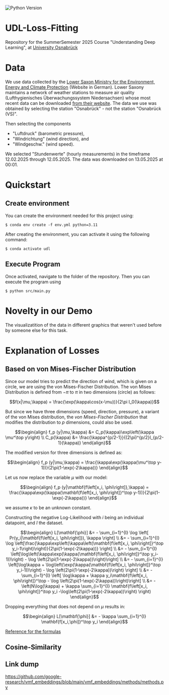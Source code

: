 ![Python Version](https://img.shields.io/badge/python-3.8--3.11-blue.svg)

# UDL-Loss-Fitting
Repository for the SummerSemester 2025 Course "Understanding Deep Learning", at [University Osnabrück](https://www.uni-osnabrueck.de/)

# Data

We use data collected by the [Lower Saxon Ministry for the Environment, Energy and Climate Protection](https://www.umwelt.niedersachsen.de/startseite/) (Website in German). Lower Saxony maintains a network of weather stations to measure air quality (Lufthygienisches Überwachungssystem Niedersachsen) whose most recent data can be downloaded [from their website](https://www.umwelt.niedersachsen.de/startseite/themen/luftqualitat/lufthygienische_uberwachung_niedersachsen/aktuelle_messwerte_messwertarchiv/messwertarchiv/download/). The data we use was obtained by selecting the station "Osnabrück" - not the station "Osnabrück (VS)".

Then selecting the components  
- "Luftdruck" (barometric pressure), 
- "Windrichtung" (wind direction), and 
- "Windgeschw." (wind speed).

We selected "Stundenwerte" (hourly measurements) in the timeframe 12.02.2025 through 12.05.2025. The data was downloaded on 13.05.2025 at 00:01.

# Quickstart
## Create environment
You can create the environment needed for this project using:
```
$ conda env create -f env.yml python=3.11
```
After creating the environment, you can activate it using the following command:
```
$ conda activate udl
```
## Execute Program
Once activated, navigate to the folder of the repository. Then you can execute the program using
```
$ python src/main.py
```

# Novelty in our Demo
The visualizatition of the data in different graphics that weren't used before by someone else for this task.

# Explanation of Losses
## Based on von Mises-Fischer Distribution
Since our model tries to predict the direction of wind, which is given on a circle, we are using the von Mises-Fischer Distribution. 
The von Mises Distribution is defined from $-\pi$ to $\pi$ in two dimensions (circle) as follows:

```math
f(x|\mu,\kappa) = \frac{\exp(\kappa\cos(x-\mu))}{2\pi I_0(\kappa)}
```

But since we have three dimensions (speed, direction, pressure), a variant of the von Mises distribution, the _von Mises-Fischer Distribution_ that modifies the distribution to $p$ dimensions, could also be used. 

```math
\begin{align}
    f_p (y|\mu,\kappa) &= C_p(\kappa)\exp\left(\kappa \mu^\top y\right)  \\
    C_p(\kappa) &= \frac{\kappa^{p/2-1}}{(2\pi)^{p/2}I_{p/2-1}(\kappa)} 
\end{align}
```
The modified version for three dimensions is defined as:

```math
\begin{align}
    f_p (y|\mu,\kappa) = \frac{\kappa\exp(\kappa(\mu^\top y-1))}{2\pi(1-\exp(-2\kappa))}
\end{align}
```

Let us now replace the variable $\mu$ with our model:

```math
\begin{align}
    f_p (y|\mathbf{f\left[x_i, \phi\right]},\kappa) = \frac{\kappa\exp(\kappa(\mathbf{f\left[x_i, \phi\right]}^\top y-1))}{2\pi(1-\exp(-2\kappa))}
\end{align}
```
we assume $\kappa$ to be an unknown constant. 

Constructing the negative Log-Likelihood with $i$ being an individual datapoint, and $I$ the dataset.

```math
\begin{align}
    L[\mathbf{\phi}] &= - \sum_{i=1}^{I} \log \left[ Pr(y_i|\mathbf{f\left[x_i, \phi\right]}), \kappa \right] \\
    &= - \sum_{i=1}^{I} \log \left[\frac{\kappa\exp\left(\kappa\left(\mathbf{f\left[x_i, \phi\right]}^\top y_i-1\right)\right)}{2\pi(1-\exp(-2\kappa))} \right]  \\
    &= - \sum_{i=1}^{I} \left[\log\left(\kappa\exp(\kappa(\mathbf{f\left[x_i, \phi\right]}^\top y_i-1))\right) - \log \left(2\pi(1-\exp(-2\kappa))\right)\right]  \\
    &= - \sum_{i=1}^{I} \left[\log\kappa + \log\left(\exp(\kappa(\mathbf{f\left[x_i, \phi\right]}^\top y_i-1))\right) - \log \left(2\pi(1-\exp(-2\kappa))\right) \right] \\
    &= - \sum_{i=1}^{I} \left[ \log\kappa + \kappa y_i\mathbf{f\left[x_i, \phi\right]}^\top - \log \left(2\pi(1-\exp(-2\kappa))\right)\right] \\
    &= -\left(N\log(\kappa) + \kappa \sum_{i=1}^{I} \mathbf{f\left[x_i, \phi\right]}^\top  y_i -\log\left(2\pi(1-\exp(-2\kappa))\right) \right)
\end{align}
```
Dropping everything that does not depend on $\mu$ results in:

```math
\begin{align}
    L[\mathbf{\phi}] &= - \kappa \sum_{i=1}^{I} \mathbf{f[x_i,\phi]}^\top y_i 
\end{align}
```

[Reference for the formulas](https://jstraub.github.io/download/straub2017vonMisesFisherInference.pdf)

## Cosine-Similarity



## Link dump
https://github.com/google-research/vmf_embeddings/blob/main/vmf_embeddings/methods/methods.py
